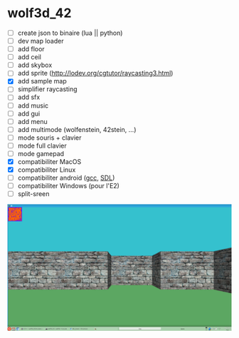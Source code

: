 # wolf3d_42

- [ ] create json to binaire (lua || python)
- [ ] dev map loader
- [ ] add floor
- [ ] add ceil
- [ ] add skybox
- [ ] add sprite (http://lodev.org/cgtutor/raycasting3.html)
- [x] add sample map
- [ ] simplifier raycasting
- [ ] add sfx
- [ ] add music
- [ ] add gui
- [ ] add menu
- [ ] add multimode (wolfenstein, 42stein, ...)
- [ ] mode souris + clavier
- [ ] mode full clavier
- [ ] mode gamepad
- [x] compatibiliter MacOS
- [x] compatibiliter Linux
- [ ] compatibiliter android ([gcc](https://play.google.com/store/apps/details?id=com.n0n3m4.gcc4droid), [SDL](https://play.google.com/store/apps/details?id=com.n0n3m4.droidsdl))
- [ ] compatibiliter Windows (pour l'E2)
- [ ] split-sreen

![alt tag](img/screenshot.png)
